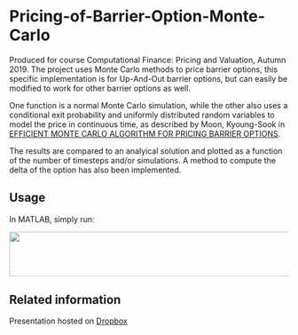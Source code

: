 # Pricing-of-Barrier-Option-Monte-Carlo

Produced for course Computational Finance: Pricing and Valuation, Autumn 2019. The project uses Monte Carlo methods to price barrier options, this specific implementation is for Up-And-Out barrier options, but can easily be modified to work for other barrier options as well. 

One function is a normal Monte Carlo simulation, while the other also uses a conditional exit probability and uniformly distributed random variables to model the price in continuous time, as described by Moon, Kyoung-Sook in [EFFICIENT MONTE CARLO ALGORITHM FOR PRICING BARRIER OPTIONS](https://pdfs.semanticscholar.org/3b2e/538f515f2e9974143b7137e41473b59af0bb.pdf?_ga=2.118237708.48659677.1585140104-859390239.1585140104). 

The results are compared to an analyical solution and plotted as a function of the number of timesteps and/or simulations. 
A method to compute the delta of the option has also been implemented.

## Usage

In MATLAB, simply run:

<p align="center"><img src="/tex/1c76f8f31b11561da5b8d397bd1f5865.svg?invert_in_darkmode&sanitize=true" align=middle width=705.2987353499999pt height=80.36530425pt/></p>

## Related information

Presentation hosted on [Dropbox](https://www.dropbox.com/s/gggh809j7vy6sdr/Presentation_Barrier_Option_MC.pdf?dl=0)
